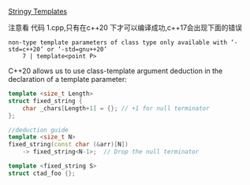 
[Stringy Templates](https://vector-of-bool.github.io/2021/10/22/string-templates.html)

注意看 代码 1.cpp,只有在c++20 下才可以编译成功,c++17会出现下面的错误

```
non-type template parameters of class type only available with ‘-std=c++20’ or ‘-std=gnu++20’
    7 | template<point P>
```

C++20 allows us to use class-template argument deduction in the declaration of a template parameter:

```cpp
template <size_t Length>
struct fixed_string {
    char _chars[Length+1] = {}; // +1 for null terminator
};

//deduction guide
template <size_t N>
fixed_string(const char (&arr)[N])
    -> fixed_string<N-1>;  // Drop the null terminator

template <fixed_string S>
struct ctad_foo {};
```
